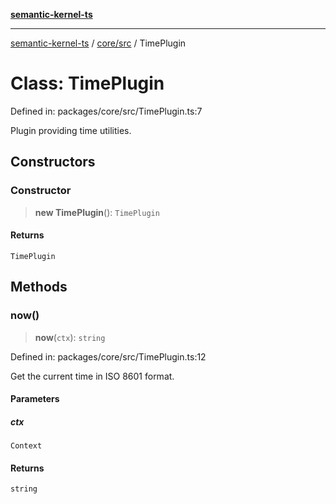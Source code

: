 [**semantic-kernel-ts**](../../../README.md)

***

[semantic-kernel-ts](../../../modules.md) / [core/src](../README.md) / TimePlugin

# Class: TimePlugin

Defined in: packages/core/src/TimePlugin.ts:7

Plugin providing time utilities.

## Constructors

### Constructor

> **new TimePlugin**(): `TimePlugin`

#### Returns

`TimePlugin`

## Methods

### now()

> **now**(`ctx`): `string`

Defined in: packages/core/src/TimePlugin.ts:12

Get the current time in ISO 8601 format.

#### Parameters

##### ctx

`Context`

#### Returns

`string`

